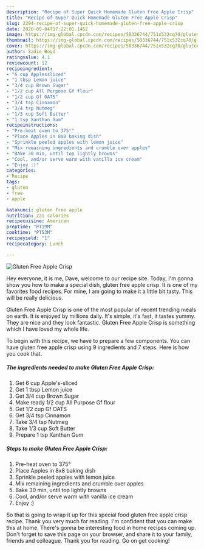 ```yaml
---
description: "Recipe of Super Quick Homemade Gluten Free Apple Crisp"
title: "Recipe of Super Quick Homemade Gluten Free Apple Crisp"
slug: 2294-recipe-of-super-quick-homemade-gluten-free-apple-crisp
date: 2020-05-04T17:22:01.146Z
image: https://img-global.cpcdn.com/recipes/50336744/751x532cq70/gluten-free-apple-crisp-recipe-main-photo.jpg
thumbnail: https://img-global.cpcdn.com/recipes/50336744/751x532cq70/gluten-free-apple-crisp-recipe-main-photo.jpg
cover: https://img-global.cpcdn.com/recipes/50336744/751x532cq70/gluten-free-apple-crisp-recipe-main-photo.jpg
author: Sadie Boyd
ratingvalue: 4.1
reviewcount: 12
recipeingredient:
- "6 cup Applessliced"
- "1 tbsp Lemon juice"
- "3/4 cup Brown Sugar"
- "1/2 cup All Purpose Gf flour"
- "1/2 cup Gf OATS"
- "3/4 tsp Cinnamon"
- "3/4 tsp Nutmeg"
- "1/3 cup Soft Butter"
- "1 tsp Xanthan Gum"
recipeinstructions:
- "Pre-heat oven to 375°"
- "Place Apples in 8x8 baking dish"
- "Sprinkle peeled apples with lemon juice"
- "Mix remaining ingredients and crumble over apples"
- "Bake 30 min, until top lightly browns"
- "Cool, and/or serve warm with vanilla ice cream"
- "Enjoy :)"
categories:
- Recipe
tags:
- gluten
- free
- apple

katakunci: gluten free apple 
nutrition: 221 calories
recipecuisine: American
preptime: "PT19M"
cooktime: "PT53M"
recipeyield: "1"
recipecategory: Lunch

---
```



![Gluten Free Apple Crisp](https://img-global.cpcdn.com/recipes/50336744/751x532cq70/gluten-free-apple-crisp-recipe-main-photo.jpg)

Hey everyone, it is me, Dave, welcome to our recipe site. Today, I'm gonna show you how to make a special dish, gluten free apple crisp. It is one of my favorites food recipes. For mine, I am going to make it a little bit tasty. This will be really delicious.

Gluten Free Apple Crisp is one of the most popular of recent trending meals on earth. It is enjoyed by millions daily. It's simple, it's fast, it tastes yummy. They are nice and they look fantastic. Gluten Free Apple Crisp is something which I have loved my whole life.




To begin with this recipe, we have to prepare a few components. You can have gluten free apple crisp using 9 ingredients and 7 steps. Here is how you cook that.

<!--inarticleads1-->

##### The ingredients needed to make Gluten Free Apple Crisp:

1. Get 6 cup Apple&#39;s-sliced
1. Get 1 tbsp Lemon juice
1. Get 3/4 cup Brown Sugar
1. Make ready 1/2 cup All Purpose Gf flour
1. Get 1/2 cup Gf OATS
1. Get 3/4 tsp Cinnamon
1. Take 3/4 tsp Nutmeg
1. Take 1/3 cup Soft Butter
1. Prepare 1 tsp Xanthan Gum




<!--inarticleads2-->

##### Steps to make Gluten Free Apple Crisp:

1. Pre-heat oven to 375°
1. Place Apples in 8x8 baking dish
1. Sprinkle peeled apples with lemon juice
1. Mix remaining ingredients and crumble over apples
1. Bake 30 min, until top lightly browns
1. Cool, and/or serve warm with vanilla ice cream
1. Enjoy :)




So that is going to wrap it up for this special food gluten free apple crisp recipe. Thank you very much for reading. I'm confident that you can make this at home. There's gonna be interesting food in home recipes coming up. Don't forget to save this page on your browser, and share it to your family, friends and colleague. Thank you for reading. Go on get cooking!

